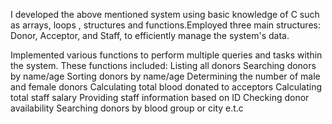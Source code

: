 I developed the above mentioned system using basic knowledge of C such as arrays, loops , structures and functions.Employed three main structures: Donor, Acceptor, and Staff, to efficiently manage the system's data.

Implemented various functions to perform multiple queries and tasks within the system. These functions included:
Listing all donors
Searching donors by name/age
Sorting donors by name/age
Determining the number of male and female donors
Calculating total blood donated to acceptors
Calculating total staff salary
Providing staff information based on ID
Checking donor availability
Searching donors by blood group or city e.t.c
